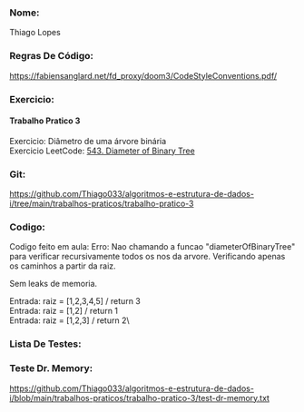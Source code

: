 ### Nome:
Thiago Lopes

### Regras De Código:
https://fabiensanglard.net/fd_proxy/doom3/CodeStyleConventions.pdf/

### Exercicio:
#### Trabalho Pratico 3
Exercicio: Diâmetro de uma árvore binária\
Exercicio LeetCode: [543. Diameter of Binary Tree](https://leetcode.com/problems/diameter-of-binary-tree/)

### Git:
https://github.com/Thiago033/algoritmos-e-estrutura-de-dados-i/tree/main/trabalhos-praticos/trabalho-pratico-3

### Codigo:
Codigo feito em aula:
Erro: Nao chamando a funcao "diameterOfBinaryTree" para verificar recursivamente todos os nos da arvore. Verificando apenas os caminhos a partir da raiz.

Sem leaks de memoria.

Entrada: raiz = [1,2,3,4,5] / return 3\
Entrada: raiz = [1,2]       / return 1\
Entrada: raiz = [1,2,3]     / return 2\
### Lista De Testes:

### Teste Dr. Memory:
https://github.com/Thiago033/algoritmos-e-estrutura-de-dados-i/blob/main/trabalhos-praticos/trabalho-pratico-3/test-dr-memory.txt
